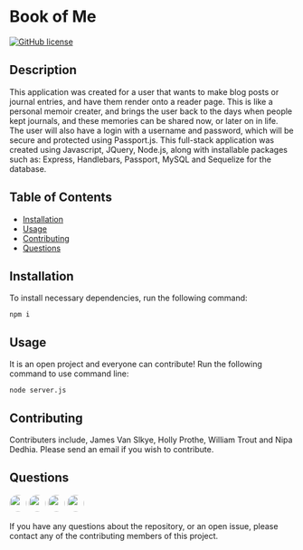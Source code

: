 # Book of Me

[![GitHub license](https://img.shields.io/badge/Project-2-blue.svg)](https://github.com/hollypro87/Write-It-Out)

## Description

This application was created for a user that wants to make blog posts or journal entries, and have them render onto a reader page. This is like a personal memoir creater, and brings the user back to the days when people kept journals, and these memories can be shared now, or later on in life. The user will also have a login with a username and password, which will be secure and protected using Passport.js. 
This full-stack application was created using Javascript, JQuery, Node.js, along with installable packages such as: Express, Handlebars, Passport, MySQL and Sequelize for the database. 

## Table of Contents

- [Installation](#installation)
- [Usage](#usage)
- [Contributing](#contributing)
- [Questions](#questions)

## Installation

To install necessary dependencies, run the following command:

```
npm i
```

## Usage

It is an open project and everyone can contribute! Run the following command to use command line:

```
node server.js
```

## Contributing

Contributers include, James Van Slkye, Holly Prothe, William Trout and Nipa Dedhia. Please send an email if you wish to contribute.

## Questions

  <img src="https://avatars.githubusercontent.com/jakevs" style="width: 30px; height: 30px; border-radius:100%;">

  <img src="https://ca.slack-edge.com/TUD7P4F1D-UUCRF1QSY-8c6105fdeb33-512" style="width: 30px; height: 30px; border-radius:100%;">

 <img src="https://ca.slack-edge.com/TUD7P4F1D-UUUHTME7J-c72ce64bd0bd-512" style="width: 30px; height: 30px; border-radius:100%;">

  <img src="https://ca.slack-edge.com/TUD7P4F1D-UUEJGSTGU-07704af50f79-512" style="width: 30px; height: 30px; border-radius:100%;">

If you have any questions about the repository, or an open issue, please contact any of the contributing members of this project.
